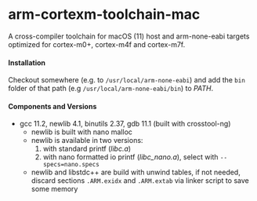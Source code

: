 # arm-cortexm-toolchain-mac
A cross-compiler toolchain for macOS (11) host and arm-none-eabi targets optimized for cortex-m0+, cortex-m4f and cortex-m7f.

#### Installation
Checkout somewhere (e.g. to `/usr/local/arm-none-eabi`) and add the `bin` folder of that path (e.g `/usr/local/arm-none-eabi/bin`) to *PATH*.

#### Components and Versions
* gcc 11.2, newlib 4.1, binutils 2.37, gdb 11.1 (built with crosstool-ng)
  * newlib is built with nano malloc
  * newlib is available in two versions:
    1. with standard printf (*libc.a*)
    1. with nano formatted io printf (*libc_nano.a*), select with `--specs=nano.specs`
  * newlib and libstdc++ are build with unwind tables, if not needed, discard sections `.ARM.exidx` and `.ARM.extab` via linker script to save some memory

